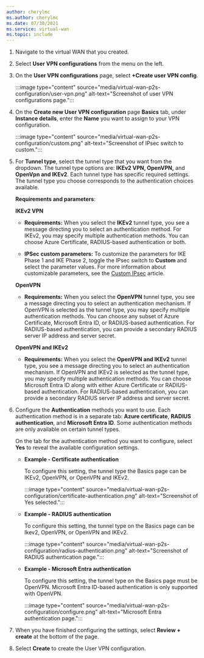 ```yaml
---
author: cherylmc
ms.author: cherylmc
ms.date: 07/30/2021
ms.service: virtual-wan
ms.topic: include
---
```

1. Navigate to the virtual WAN that you created. 

1. Select **User VPN configurations** from the menu on the left.

1. On the **User VPN configurations** page, select **+Create user VPN config**.

   :::image type="content" source="media/virtual-wan-p2s-configuration/user-vpn.png" alt-text="Screenshot of user VPN configurations page.":::

1. On the **Create new User VPN configuration** page **Basics** tab, under **Instance details**, enter the **Name** you want to assign to your VPN configuration.

   :::image type="content" source="media/virtual-wan-p2s-configuration/custom.png" alt-text="Screenshot of IPsec switch to custom.":::

1. For **Tunnel type**, select the tunnel type that you want from the dropdown. The tunnel type options are: **IKEv2 VPN, OpenVPN,** and **OpenVpn and IKEv2**. Each tunnel type has specific required settings. The tunnel type you choose corresponds to the authentication choices available.

   **Requirements and parameters**:

     **IKEv2 VPN**

     * **Requirements:** When you select the **IKEv2** tunnel type, you see a message directing you to select an authentication method. For IKEv2, you may specify multiple authentication methods. You can choose Azure Certificate, RADIUS-based authentication or both.

     * **IPSec custom parameters:** To customize the parameters for IKE Phase 1 and IKE Phase 2, toggle the IPsec switch to **Custom** and select the parameter values. For more information about customizable parameters, see the [Custom IPsec](../articles/virtual-wan/point-to-site-ipsec.md) article.

     **OpenVPN**

     * **Requirements:** When you select the **OpenVPN** tunnel type, you see a message directing you to select an authentication mechanism. If OpenVPN is selected as the tunnel type, you may specify multiple authentication methods. You can choose any subset of Azure Certificate, Microsoft Entra ID, or RADIUS-based authentication. For RADIUS-based authentication, you can provide a secondary RADIUS server IP address and server secret.

     **OpenVPN and IKEv2**

     * **Requirements:** When you select the **OpenVPN and IKEv2** tunnel type, you see a message directing you to select an authentication mechanism. If OpenVPN and IKEv2 is selected as the tunnel type, you may specify multiple authentication methods. You can choose Microsoft Entra ID along with either Azure Certificate or RADIUS-based authentication. For RADIUS-based authentication, you can provide a secondary RADIUS server IP address and server secret.

1. Configure the **Authentication** methods you want to use. Each authentication method is in a separate tab: **Azure certificate**, **RADIUS authentication**, and **Microsoft Entra ID**. Some authentication methods are only available on certain tunnel types.

   On the tab for the authentication method you want to configure, select **Yes** to reveal the available configuration settings.

   * **Example - Certificate authentication**

      To configure this setting, the tunnel type the Basics page can be IKEv2, OpenVPN, or OpenVPN and IKEv2.

      :::image type="content" source="media/virtual-wan-p2s-configuration/certificate-authentication.png" alt-text="Screenshot of Yes selected.":::

   * **Example - RADIUS authentication**

      To configure this setting, the tunnel type on the Basics page can be Ikev2, OpenVPN, or OpenVPN and IKEv2.

      :::image type="content" source="media/virtual-wan-p2s-configuration/radius-authentication.png" alt-text="Screenshot of RADIUS authentication page.":::

   * **Example - Microsoft Entra authentication**

      To configure this setting, the tunnel type on the Basics page must be OpenVPN. Microsoft Entra ID-based authentication is only supported with OpenVPN.

      :::image type="content" source="media/virtual-wan-p2s-configuration/configure.png" alt-text="Microsoft Entra authentication page.":::

1. When you have finished configuring the settings, select **Review + create** at the bottom of the page.

1. Select **Create** to create the User VPN configuration.
